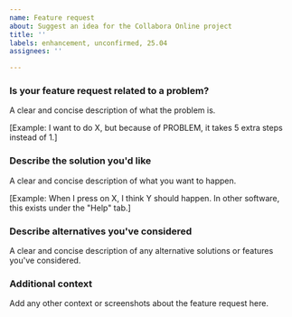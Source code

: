 ```yaml
---
name: Feature request
about: Suggest an idea for the Collabora Online project
title: ''
labels: enhancement, unconfirmed, 25.04
assignees: ''

---
```


### Is your feature request related to a problem?

A clear and concise description of what the problem is.

[Example: I want to do X, but because of PROBLEM, it takes 5 extra steps instead of 1.]

### Describe the solution you'd like

A clear and concise description of what you want to happen.

[Example: When I press on X, I think Y should happen. In other software, this exists under the "Help" tab.]

### Describe alternatives you've considered

A clear and concise description of any alternative solutions or features you've considered.

### Additional context

Add any other context or screenshots about the feature request here.
